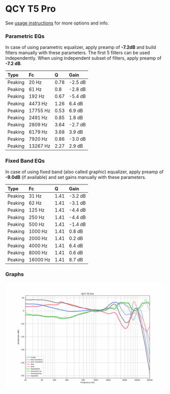 # QCY T5 Pro
See [usage instructions](https://github.com/jaakkopasanen/AutoEq#usage) for more options and info.

### Parametric EQs
In case of using parametric equalizer, apply preamp of **-7.2dB** and build filters manually
with these parameters. The first 5 filters can be used independently.
When using independent subset of filters, apply preamp of **-7.2 dB**.

| Type    | Fc       |    Q | Gain    |
|:--------|:---------|:-----|:--------|
| Peaking | 20 Hz    | 0.78 | -2.5 dB |
| Peaking | 61 Hz    | 0.8  | -2.8 dB |
| Peaking | 192 Hz   | 0.67 | -5.4 dB |
| Peaking | 4473 Hz  | 1.26 | 6.4 dB  |
| Peaking | 17755 Hz | 0.53 | 6.9 dB  |
| Peaking | 2491 Hz  | 0.85 | 1.8 dB  |
| Peaking | 2809 Hz  | 3.64 | -2.7 dB |
| Peaking | 6179 Hz  | 3.68 | 3.9 dB  |
| Peaking | 7920 Hz  | 0.86 | -3.0 dB |
| Peaking | 13267 Hz | 2.27 | 2.9 dB  |

### Fixed Band EQs
In case of using fixed band (also called graphic) equalizer, apply preamp of **-9.0dB**
(if available) and set gains manually with these parameters.

| Type    | Fc       |    Q | Gain    |
|:--------|:---------|:-----|:--------|
| Peaking | 31 Hz    | 1.41 | -3.2 dB |
| Peaking | 62 Hz    | 1.41 | -3.1 dB |
| Peaking | 125 Hz   | 1.41 | -4.4 dB |
| Peaking | 250 Hz   | 1.41 | -4.4 dB |
| Peaking | 500 Hz   | 1.41 | -1.4 dB |
| Peaking | 1000 Hz  | 1.41 | 0.8 dB  |
| Peaking | 2000 Hz  | 1.41 | 0.2 dB  |
| Peaking | 4000 Hz  | 1.41 | 6.4 dB  |
| Peaking | 8000 Hz  | 1.41 | 0.6 dB  |
| Peaking | 16000 Hz | 1.41 | 8.7 dB  |

### Graphs
![](./QCY%20T5%20Pro.png)
